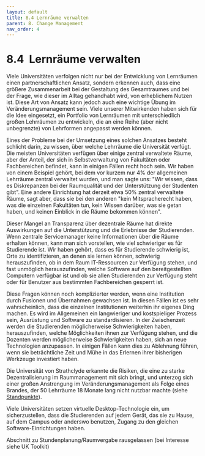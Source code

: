```yaml
---
layout: default
title: 8.4 Lernräume verwalten
parent: 8. Change Management
nav_order: 4
---
```


# 8.4  Lernräume verwalten

Viele Universitäten verfolgen nicht nur bei der Entwicklung von
Lernräumen einen partnerschaftlichen Ansatz, sondern erkennen auch, dass
eine größere Zusammenarbeit bei der Gestaltung des Gesamtraumes und bei
der Frage, wie dieser im Alltag gehandhabt wird, von erheblichem Nutzen
ist. Diese Art von Ansatz kann jedoch auch eine wichtige Übung im
Veränderungsmanagement sein. Viele unserer Mitwirkenden haben sich für
die Idee eingesetzt, ein Portfolio von Lernräumen mit unterschiedlich
großen Lehrräumen zu entwickeln, die an eine Reihe (aber nicht
unbegrenzte) von Lehrformen angepasst werden können.

Eines der Probleme bei der Umsetzung eines solchen Ansatzes besteht
schlicht darin, zu wissen, über welche Lehrräume die Universität
verfügt. Die meisten Universitäten verfügen über einige zentral
verwaltete Räume, aber der Anteil, der sich in Selbstverwaltung von
Fakultäten oder Fachbereichen befindet, kann in einigen Fällen recht
hoch sein. Wir haben von einem Beispiel gehört, bei dem vor kurzem nur
4% der allgemeinen Lehrräume zentral verwaltet wurden, und man sagte
uns: "Wir wissen, dass es Diskrepanzen bei der Raumqualität und der
Unterstützung der Studenten gibt". Eine andere Einrichtung hat derzeit
etwa 50% zentral verwaltete Räume, sagt aber, dass sie bei den anderen
"kein Mitspracherecht haben, was die einzelnen Fakultäten tun, kein
Wissen darüber, was sie getan haben, und keinen Einblick in die Räume
bekommen können".

Dieser Mangel an Transparenz über dezentrale Räume hat direkte
Auswirkungen auf die Unterstützung und die Erlebnisse der Studierenden.
Wenn zentrale Servicemanager keine Informationen über die Räume erhalten
können, kann man sich vorstellen, wie viel schwieriger es für
Studierende ist. Wir haben gehört, dass es für Studierende schwierig
ist, Orte zu identifizieren, an denen sie lernen können, schwierig
herauszufinden, ob in dem Raum IT-Ressourcen zur Verfügung stehen, und
fast unmöglich herauszufinden, welche Software auf den bereitgestellten
Computern verfügbar ist und ob sie allen Studierenden zur Verfügung
steht oder für Benutzer aus bestimmten Fachbereichen gesperrt ist.

Diese Fragen können noch komplizierter werden, wenn eine Institution
durch Fusionen und Übernahmen gewachsen ist. In diesen Fällen ist es
sehr wahrscheinlich, dass die einzelnen Institutionen weiterhin ihr
eigenes Ding machen. Es wird im Allgemeinen ein langwieriger und
kostspieliger Prozess sein, Ausrüstung und Software zu standardisieren.
In der Zwischenzeit werden die Studierenden möglicherweise
Schwierigkeiten haben, herauszufinden, welche Möglichkeiten ihnen zur
Verfügung stehen, und die Dozenten werden möglicherweise Schwierigkeiten
haben, sich an neue Technologien anzupassen. In einigen Fällen kann dies
zu Ablehnung führen, wenn sie beträchtliche Zeit und Mühe in das
Erlernen ihrer bisherigen Werkzeuge investiert haben.

Die Universität von Strathclyde erkannte die Risiken, die eine zu starke
Dezentralisierung im Raummanagement mit sich bringt, und unterzog sich
einer großen Anstrengung im Veränderungsmanagement als Folge eines
Brandes, der 50 Lehrräume 18 Monate lang nicht nutzbar machte (siehe
[Standpunkte](../standpunkte)).

Viele Universitäten setzen virtuelle Desktop-Technologie ein, um
sicherzustellen, dass die Studierenden auf jedem Gerät, das sie zu
Hause, auf dem Campus oder anderswo benutzen, Zugang zu den gleichen
Software-Einrichtungen haben.

Abschnitt zu Stundenplanung/Raumvergabe rausgelassen (bei Interesse
siehe UK Toolkit)
